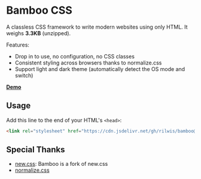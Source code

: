 # Bamboo CSS

A classless CSS framework to write modern websites using only HTML. It weighs **3.3KB** (unzipped).

Features:

- Drop in to use, no configuration, no CSS classes
- Consistent styling across browsers thanks to normalize.css
- Support light and dark theme (automatically detect the OS mode and switch)

**[Demo](https://rilwis.github.io/bamboo/demo.html)**

## Usage

Add this line to the end of your HTML's `<head>`:

```html
<link rel="stylesheet" href="https://cdn.jsdelivr.net/gh/rilwis/bamboo@1.0.0/bamboo.min.css">
```

## Special Thanks
- [new.css](https://github.com/xz/new.css): Bamboo is a fork of new.css
- [normalize.css](https://github.com/necolas/normalize.css/)